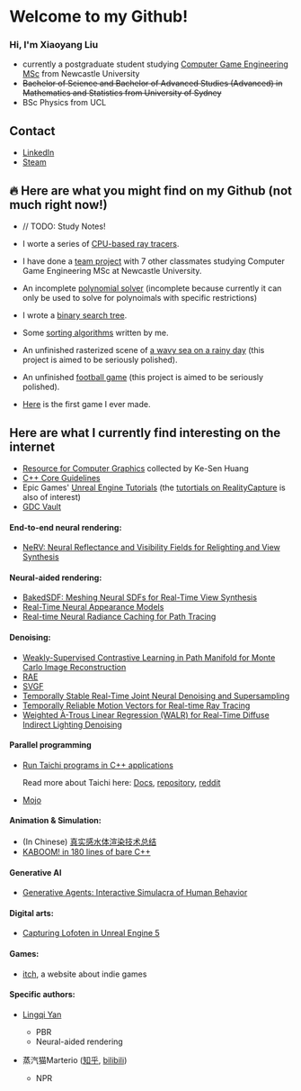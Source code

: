 # Welcome to my Github!

### Hi, I'm Xiaoyang Liu

- currently a postgraduate student studying [Computer Game Engineering MSc](https://www.ncl.ac.uk/postgraduate/degrees/5152f/) from Newcastle University
- ~~Bachelor of Science and Bachelor of Advanced Studies (Advanced) in Mathematics and Statistics from University of Sydney~~
- BSc Physics from UCL

## Contact

- [LinkedIn](https://linkedin.com/in/xiaoyang-liu-642b74aa)
- [Steam](https://steamcommunity.com/id/iq404/)

## 🔥 Here are what you might find on my Github (not much right now!)

- // TODO: Study Notes!

- I worte a series of [CPU-based ray tracers](https://github.com/IQ404/cpu-based-ray-tracer).

- I have done a [team project](https://github.com/blacktack2/MastersGroupProject2023) with 7 other classmates studying Computer Game Engineering MSc at Newcastle University.
    
- An incomplete [polynomial solver](https://github.com/IQ404/Coursework-CSC8501) (incomplete because currently it can only be used to solve for polynoimals with specific restrictions)
    
- I wrote a [binary search tree](https://github.com/IQ404/BinarySearchTree-CSC8501).

- Some [sorting algorithms](https://github.com/IQ404/TheFastestSorter-CSC8501) written by me.
  
- An unfinished rasterized scene of [a wavy sea on a rainy day](https://github.com/IQ404/FinalProject-CSC8502) (this project is aimed to be seriously polished).
  
- An unfinished [football game](https://github.com/IQ404/FinalProject-CSC8503) (this project is aimed to be seriously polished).

- [Here](https://github.com/IQ404/MyFirstGame) is the first game I ever made.

## Here are what I currently find interesting on the internet

- [Resource for Computer Graphics](https://kesen.realtimerendering.com/) collected by Ke-Sen Huang
- [C++ Core Guidelines](https://isocpp.github.io/CppCoreGuidelines/CppCoreGuidelines)
- Epic Games' [Unreal Engine Tutorials](https://dev.epicgames.com/community/unreal-engine/learning) (the [tutortials on RealityCapture](https://dev.epicgames.com/community/capturing-reality/learning) is also of interest)
- [GDC Vault](https://www.gdcvault.com/)

#### End-to-end neural rendering:

- [NeRV: Neural Reflectance and Visibility Fields for Relighting and View Synthesis](https://pratulsrinivasan.github.io/nerv/)

#### Neural-aided rendering:

- [BakedSDF: Meshing Neural SDFs for Real-Time View Synthesis](https://bakedsdf.github.io/)
- [Real-Time Neural Appearance Models](https://research.nvidia.com/labs/rtr/neural_appearance_models/)
- [Real-time Neural Radiance Caching for Path Tracing](https://research.nvidia.com/publication/2021-06_real-time-neural-radiance-caching-path-tracing)

#### Denoising:

- [Weakly-Supervised Contrastive Learning in Path Manifold for Monte Carlo Image Reconstruction](https://iycho.notion.site/iycho/Weakly-Supervised-Contrastive-Learning-in-Path-Manifold-for-Monte-Carlo-Image-Reconstruction-d3f58f37e33b491d8fdaef43814c3a3c)
- [RAE](https://research.nvidia.com/publication/2017-07_interactive-reconstruction-monte-carlo-image-sequences-using-recurrent)
- [SVGF](https://research.nvidia.com/publication/2017-07_spatiotemporal-variance-guided-filtering-real-time-reconstruction-path-traced)
- [Temporally Stable Real-Time Joint Neural Denoising and Supersampling](https://www.intel.com/content/www/us/en/developer/articles/technical/temporally-stable-denoising-and-supersampling.html)
- [Temporally Reliable Motion Vectors for Real-time Ray Tracing](https://sites.cs.ucsb.edu/~lingqi/publications/paper_trmv.pdf)
- [Weighted À-Trous Linear Regression (WALR) for Real-Time Diffuse Indirect Lighting Denoising](https://gpuopen.com/download/publications/GPUOpen2022_WALR.pdf)

#### Parallel programming

- [Run Taichi programs in C++ applications](https://docs.taichi-lang.org/docs/tutorial)

  Read more about Taichi here: [Docs](https://docs.taichi-lang.org/), [repository](https://github.com/taichi-dev/taichi), [reddit](https://www.reddit.com/r/taichi_lang/)

- [Mojo](https://www.modular.com/mojo)

#### Animation & Simulation:

- (In Chinese) [真实感水体渲染技术总结](https://zhuanlan.zhihu.com/p/95917609)
- [KABOOM! in 180 lines of bare C++](https://github.com/ssloy/tinykaboom/wiki/KABOOM!-in-180-lines-of-code)

#### Generative AI

- [Generative Agents: Interactive Simulacra of Human Behavior](https://arxiv.org/pdf/2304.03442.pdf)

#### Digital arts:

- [Capturing Lofoten in Unreal Engine 5](https://www.youtube.com/watch?v=ifryjffUJT8&t=683s)

#### Games:

- [itch](https://itch.io/), a website about indie games

#### Specific authors:

- [Lingqi Yan](https://sites.cs.ucsb.edu/~lingqi/#publications)

  - PBR
  - Neural-aided rendering

- 蒸汽猫Marterio ([知乎](https://www.zhihu.com/people/marterio/posts), [bilibili](https://space.bilibili.com/8395085))

  - NPR


<!--
**IQ404/IQ404** is a ✨ _special_ ✨ repository because its `README.md` (this file) appears on your GitHub profile.

Here are some ideas to get you started:

- 🔭 I’m currently working on ...
- 🌱 I’m currently learning ...
- 👯 I’m looking to collaborate on ...
- 🤔 I’m looking for help with ...
- 💬 Ask me about ...
- 📫 How to reach me: ...
- 😄 Pronouns: ...
- ⚡ Fun fact: ...
-->
